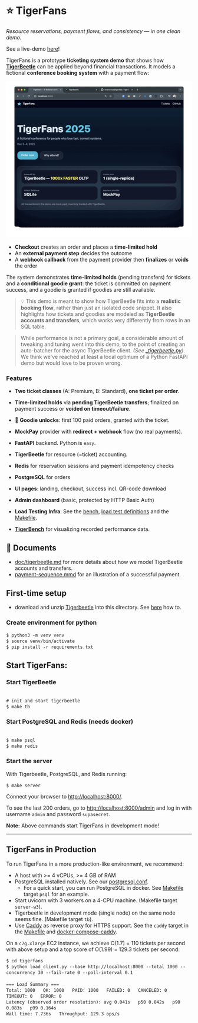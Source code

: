 # ⭐ TigerFans

_Resource reservations, payment flows, and consistency — in one clean demo._

See a live-demo [here](https://tigerfans.io)!

TigerFans is a prototype **ticketing system demo** that shows how
**[TigerBeetle](https://tigerbeetle.com)** can be applied beyond financial
transactions. It models a fictional **conference booking system** with a payment
flow:

![](doc/demo.gif)

- **Checkout** creates an order and places a **time-limited hold**
- An **external payment step** decides the outcome
- A **webhook callback** from the payment provider then **finalizes** or
  **voids** the order

The system demonstrates **time-limited holds** (pending transfers) for tickets
and a **conditional goodie grant**: the ticket is committed on payment success,
and a goodie is granted if goodies are still available.

> 💡 This demo is meant to show how TigerBeetle fits into a **realistic booking
> flow**, rather than just an isolated code snippet. It also highlights how
> tickets and goodies are modeled as **TigerBeetle accounts and transfers**,
which works very differently from rows in an SQL table.

> While performance is not a primary goal, a considerable amount of tweaking and
> tuning went into this demo, to the point of creating an auto-batcher for the
> async TigerBeetle client. _(See
> [_tigerbeetle.py](./tigerfans/model/accounting/_tigerbeetle.py))_. We think
> we've reached at least a local optimum of a Python FastAPI demo but would love
> to be proven wrong.

### Features

- **Two ticket classes** (A: Premium, B: Standard), **one ticket per order**.
- **Time-limited holds** via **pending TigerBeetle transfers**; finalized on
  payment success or **voided on timeout/failure**.
- 🎁 **Goodie unlocks**: first 100 paid orders, granted with the ticket.
- **MockPay** provider with **redirect + webhook** flow (no real payments).
- **FastAPI** backend. Python is `easy`.

- **TigerBeetle** for resource (=ticket) accounting.
- **Redis** for reservation sessions and payment idempotency checks
- **PostgreSQL** for orders

- **UI pages**: landing, checkout, success incl. QR-code download
- **Admin dashboard** (basic, protected by HTTP Basic Auth)

- **Load Testing Infra**: See the [bench](./bench/),
  [load test definitions](./load_tests/db010/) and the [Makefile](./Makefile).
- **[TigerBench](https://tigerfans.io/bench)** for visualizing recorded performance data.

## 📄 Documents

- [doc/tigerbeetle.md](doc/tigerbeetle.md) for more details about how we model
  TigerBeetle accounts and transfers.
- [payment-sequence.mmd](./doc/payment-sequence.mmd) for an illustration of
 a successful payment.

## First-time setup

* download and unzip [Tigerbeetle](https://tigerbeetle.com) into this directory.
See [here](https://tigerbeetle.com/#install) how to.

### Create environment for python

```console
$ python3 -m venv venv
$ source venv/bin/activate
$ pip install -r requirements.txt
```

## Start TigerFans:

### Start TigerBeetle

```console

# init and start tigerbeetle
$ make tb
```
### Start PostgreSQL and Redis (needs docker)

```console

$ make psql
$ make redis
```


### Start the server

With Tigerbeetle, PostgreSQL, and Redis running:

```console
$ make server
```
Connect your browser to [http://localhost:8000/](http://localhost:8000).

To see the last 200 orders, go to
[http://localhost:8000/admin](http://localhost:8000/admin) and log in with
username `admin` and password `supasecret`.

**Note:** Above commands start TigerFans in development mode!

---

## TigerFans in Production

To run TigerFans in a more production-like environment, we recommend:

- A host with >= 4 vCPUs, >= 4 GB of RAM
- PostgreSQL installed natively. See our [postgresql.conf](./postgresql.conf).
  - For a quick start, you can run PostgreSQL in docker. See
    [Makefile](./Makefile) target `psql` for an example.
- Start uvicorn with 3 workers on a 4-CPU machine. (Makefile target
  `server-w3`).
- Tigerbeetle in development mode (single node) on the same node seems fine.
  (Makefile target `tb`).
- Use [Caddy](https://caddyserver.com) as reverse proxy for HTTPS support. See
  the `caddy` target in the [Makefile](./Makefile) and
  [docker-compose-caddy](./docker-compose-caddy.yml).

On a `c7g.xlarge` EC2 instance, we achieve O(1.7) = 110 tickets per second with
above setup and a top score of O(1.99) = 129.3 tickets per second:

```console
$ cd tigerfans
$ python load_client.py --base http://localhost:8000 --total 1000 --concurrency 30 --fail-rate 0 --poll-interval 0.1

=== Load Summary ===
Total: 1000   OK: 1000   PAID: 1000   FAILED: 0   CANCELED: 0   TIMEOUT: 0   ERROR: 0
Latency (observed order resolution): avg 0.041s   p50 0.042s   p90 0.083s   p99 0.164s
Wall time: 7.736s   Throughput: 129.3 ops/s
```


